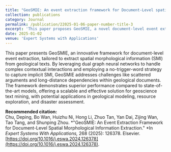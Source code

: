 ```yaml
---
title: "GeoSMIE: An event extraction framework for Document-Level spatial morphological information extraction"
collection: publications
category: Journal
permalink: /publication/22025-01-06-paper-number-title-3
excerpt: 'This paper proposes GeoSMIE, a novel document-level event extraction framework that leverages dual graph neural networks and a no-trigger-word strategy to effectively extract spatial morphological information (SMI) from geological texts, surpassing state-of-the-art models in accuracy, recall, and Micro-F1 performance.'
date: 2025-01-02
venue: 'Expert Systems with Applications'
---
```


This paper presents GeoSMIE, an innovative framework for document-level event extraction, tailored to extract spatial morphological information (SMI) from geological texts. By leveraging dual graph neural networks to handle complex contextual interactions and employing a no-trigger-word strategy to capture implicit SMI, GeoSMIE addresses challenges like scattered arguments and long-distance dependencies within geological documents. The framework demonstrates superior performance compared to state-of-the-art models, offering a scalable and effective solution for geoscience text mining, with potential applications in geological modeling, resource exploration, and disaster assessment.


**Recommended citation:**  
Chu, Deping, Bo Wan, Huizhu Ni, Hong Li, Zhuo Tan, Yan Dai, Zijing Wan, Tao Tang, and Shunping Zhou. *"GeoSMIE: An Event Extraction Framework for Document-Level Spatial Morphological Information Extraction." *In *Expert Systems With Applications,* 268 (2025): 126378. Elsevier. [https://doi.org/10.1016/j.eswa.2024.126378](https://doi.org/10.1016/j.eswa.2024.126378).

